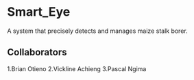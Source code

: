 # Smart_Eye
A system that precisely detects and manages maize stalk borer.
## Collaborators
1.Brian Otieno
2.Vickline Achieng
3.Pascal Ngima
